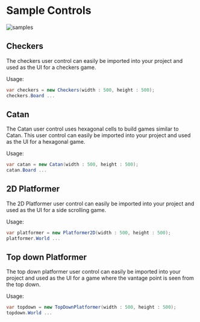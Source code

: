 # Sample Controls

![samples](https://github.com/speedyjeff/engine/blob/master/samples/winforms/samplecontrol.png)

## Checkers
The checkers user control can easily be imported into your project and used as the UI for a checkers game.

Usage:
```C#
var checkers = new Checkers(width : 500, height : 500);
checkers.Board ...
```

## Catan
The Catan user control uses hexagonal cells to build games similar to Catan.  This user control can easily be imported into your project and used as the UI for a hexagonal game.

Usage:
```C#
var catan = new Catan(width : 500, height : 500);
catan.Board ...
```

## 2D Platformer
The 2D Platformer user control can easily be imported into your project and used as the UI for a side scrolling game.

Usage:
```C#
var platformer = new Platformer2D(width : 500, height : 500);
platformer.World ...
```

## Top down Platformer
The top down platformer user control can easily be imported into your project and used as the UI for a game where the vantage point is seen from the top down.

Usage:
```C#
var topdown = new TopDownPlatformer(width : 500, height : 500);
topdown.World ...
```
